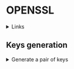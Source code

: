 # OPENSSL

<details><summary>Links</summary>
<p>
https://wiki.openssl.org/index.php/Command_Line_Utilities


</p>
</details>  
  

## Keys generation

<details><summary>Generate a pair of keys</summary>
<p>
  
```bash
#Private key
openssl genrsa -out my-key.pem 4096
```
  
```bash
#Private key - method 2
openssl genpkey -algorithm RSA -pkeyopt rsa_keygen_bits:4096 -out my-key.pem
```
  
```bash
#Public key
openssl rsa -in my-key.pem -pubout my-pub-key.pem
```
</p>
</details>
